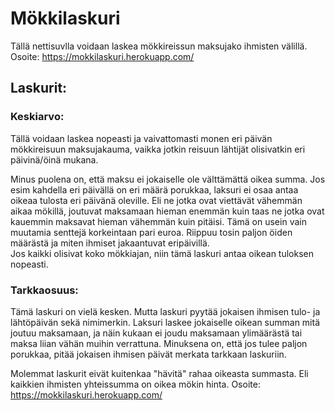 # Mökkilaskuri
Tällä nettisuvlla voidaan laskea mökkireissun maksujako ihmisten välillä.  
Osoite: https://mokkilaskuri.herokuapp.com/

## Laskurit:

### Keskiarvo:
Tällä voidaan laskea nopeasti ja vaivattomasti monen eri päivän mökkireisuun maksujakauma, vaikka jotkin reisuun lähtijät olisivatkin
eri päivinä/öinä mukana.

Minus puolena on, että maksu ei jokaiselle ole välttämättä oikea summa. Jos esim kahdella eri päivällä on eri määrä porukkaa, laksuri ei osaa antaa oikeaa tulosta
eri päivänä oleville. Eli ne jotka ovat viettävät vähemmän aikaa mökillä, joutuvat maksamaan hieman enemmän kuin taas ne jotka ovat kauemmin maksavat hieman vähemmän kuin pitäisi.
Tämä on usein vain muutamia senttejä korkeintaan pari euroa. Riippuu tosin paljon öiden määrästä ja miten ihmiset jakaantuvat eripäivillä.  
Jos kaikki olisivat koko mökkiajan, niin tämä laskuri antaa oikean tuloksen nopeasti.

### Tarkkaosuus:
Tämä laskuri on vielä kesken. Mutta laskuri pyytää jokaisen ihmisen tulo- ja lähtöpäivän sekä nimimerkin. Laksuri laskee jokaiselle oikean summan mitä joutuu maksamaan, ja näin kukaan ei joudu maksamaan ylimäärästä tai maksa liian vähän muihin verrattuna. Minuksena on, että jos tulee paljon porukkaa, pitää jokaisen ihmisen päivät merkata tarkkaan laskuriin.
  
  
  
Molemmat laskurit eivät kuitenkaa "hävitä" rahaa oikeasta summasta. Eli kaikkien ihmisten yhteissumma on oikea mökin hinta.
Osoite: https://mokkilaskuri.herokuapp.com/
